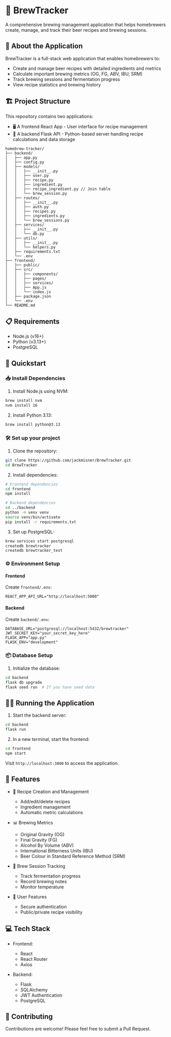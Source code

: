 # 🍺 BrewTracker

A comprehensive brewing management application that helps homebrewers create, manage, and track their beer recipes and brewing sessions.

## 🌟 About the Application

BrewTracker is a full-stack web application that enables homebrewers to:
- Create and manage beer recipes with detailed ingredients and metrics
- Calculate important brewing metrics (OG, FG, ABV, IBU, SRM)
- Track brewing sessions and fermentation progress
- View recipe statistics and brewing history

## 🏗️ Project Structure

This repository contains two applications:

- 🖥️ A frontend React App - User interface for recipe management
- 🔌 A backend Flask API - Python-based server handling recipe calculations and data storage

```
homebrew-tracker/
├── backend/
│   ├── app.py
│   ├── config.py
│   ├── models/
│   │   ├── __init__.py
│   │   ├── user.py
│   │   ├── recipe.py
│   │   ├── ingredient.py
│   │   ├── recipe_ingredient.py // Join table
│   │   └── brew_session.py
│   ├── routes/
│   │   ├── __init__.py
│   │   ├── auth.py
│   │   ├── recipes.py
│   │   ├── ingredients.py
│   │   └── brew_sessions.py
│   ├── services/
│   │   ├── __init__.py
│   │   └── db.py
│   ├── utils/
│   │   ├── __init__.py
│   │   └── helpers.py
│   ├── requirements.txt
│   └── .env
├── frontend/
│   ├── public/
│   ├── src/
│   │   ├── components/
│   │   ├── pages/
│   │   ├── services/
│   │   ├── App.js
│   │   └── index.js
│   ├── package.json
│   └── .env
└── README.md
```

## 📋 Requirements

- Node.js (v16+)
- Python (v3.13+)
- PostgreSQL

## 🚀 Quickstart

### 📥 Install Dependencies

1. Install Node.js using NVM:
```bash
brew install nvm
nvm install 16
```
2. Install Python 3.13:
```bash
brew install python@3.13
```
### 🛠️ Set up your project

1. Clone the repository:
```bash
git clone https://github.com/jackmisner/BrewTracker.git
cd BrewTracker
```

2. Install dependencies:
```bash
# Frontend dependencies
cd frontend
npm install

# Backend dependencies
cd ../backend
python -m venv venv
source venv/bin/activate
pip install -r requirements.txt
```

3. Set up PostgreSQL:
```bash
brew services start postgresql
createdb brewtracker
createdb brewtracker_test
```

### ⚙️ Environment Setup

#### Frontend
Create `frontend/.env`:
```plaintext
REACT_APP_API_URL="http://localhost:5000"
```

#### Backend
Create `backend/.env`:
```plaintext
DATABASE_URL="postgresql://localhost:5432/brewtracker"
JWT_SECRET_KEY="your_secret_key_here"
FLASK_APP="app.py"
FLASK_ENV="development"
```

### 📦 Database Setup

1. Initialize the database:
```bash
cd backend
flask db upgrade
flask seed run  # If you have seed data
```

## 🏃‍♂️ Running the Application

1. Start the backend server:
```bash
cd backend
flask run
```

2. In a new terminal, start the frontend:
```bash
cd frontend
npm start
```

Visit `http://localhost:3000` to access the application.

## 🔑 Features

- 📝 Recipe Creation and Management
  - Add/edit/delete recipes
  - Ingredient management
  - Automatic metric calculations
  
- 📊 Brewing Metrics
  - Original Gravity (OG)
  - Final Gravity (FG)
  - Alcohol By Volume (ABV)
  - International Bitterness Units (IBU)
  - Beer Colour in Standard Reference Method (SRM)
  
- 🔄 Brew Session Tracking
  - Track fermentation progress
  - Record brewing notes
  - Monitor temperature

- 👥 User Features
  - Secure authentication
  - Public/private recipe visibility

## 💻 Tech Stack

- Frontend:
  - React
  - React Router
  - Axios

- Backend:
  - Flask
  - SQLAlchemy
  - JWT Authentication
  - PostgreSQL

## 🤝 Contributing

Contributions are welcome! Please feel free to submit a Pull Request.


